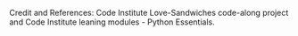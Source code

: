 Credit and References: Code Institute Love-Sandwiches code-along project and Code Institute leaning modules - Python Essentials. 